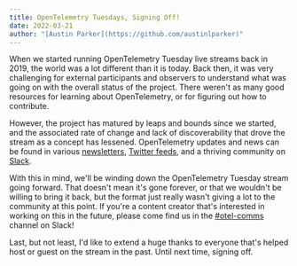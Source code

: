 ```yaml
---
title: OpenTelemetry Tuesdays, Signing Off!
date: 2022-03-21
author: "[Austin Parker](https://github.com/austinlparker)"
---
```


When we started running OpenTelemetry Tuesday live streams back in 2019, the
world was a lot different than it is today. Back then, it was very challenging
for external participants and observers to understand what was going on with the
overall status of the project. There weren't as many good resources for learning
about OpenTelemetry, or for figuring out how to contribute.

However, the project has matured by leaps and bounds since we started, and the
associated rate of change and lack of discoverability that drove the stream as a
concept has lessened. OpenTelemetry updates and news can be found in various
[newsletters](https://o11y.news), [Twitter
feeds](https://twitter.com/hashtag/opentelemetry),
and a thriving community on [Slack](https://slack.cncf.io/).

With this in mind, we'll be winding down the OpenTelemetry Tuesday stream going
forward. That doesn't mean it's gone forever, or that we wouldn't be willing to
bring it back, but the format just really wasn't giving a lot to the community
at this point. If you're a content creator that's interested in working on this
in the future, please come find us in the
[#otel-comms](https://cloud-native.slack.com/archives/C02UN96HZH6) channel on Slack!

Last, but not least, I'd like to extend a huge thanks to everyone that's helped
host or guest on the stream in the past. Until next time, signing off.
